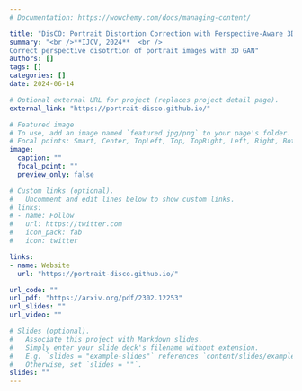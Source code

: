 ```yaml
---
# Documentation: https://wowchemy.com/docs/managing-content/

title: "DisCO: Portrait Distortion Correction with Perspective-Aware 3D GANs"
summary: "<br />**IJCV, 2024**  <br />
Correct perspective disotrtion of portrait images with 3D GAN"
authors: []
tags: []
categories: []
date: 2024-06-14

# Optional external URL for project (replaces project detail page).
external_link: "https://portrait-disco.github.io/"

# Featured image
# To use, add an image named `featured.jpg/png` to your page's folder.
# Focal points: Smart, Center, TopLeft, Top, TopRight, Left, Right, BottomLeft, Bottom, BottomRight.
image:
  caption: ""
  focal_point: ""
  preview_only: false

# Custom links (optional).
#   Uncomment and edit lines below to show custom links.
# links:
# - name: Follow
#   url: https://twitter.com
#   icon_pack: fab
#   icon: twitter

links:
- name: Website
  url: "https://portrait-disco.github.io/"

url_code: ""
url_pdf: "https://arxiv.org/pdf/2302.12253"
url_slides: ""
url_video: ""

# Slides (optional).
#   Associate this project with Markdown slides.
#   Simply enter your slide deck's filename without extension.
#   E.g. `slides = "example-slides"` references `content/slides/example-slides.md`.
#   Otherwise, set `slides = ""`.
slides: ""
---
```

